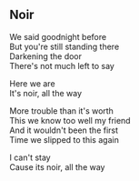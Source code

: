 ## Noir

We said goodnight before  
But you're still standing there  
Darkening the door  
There's not much left to say  

Here we are  
It's noir, all the way  

More trouble than it's worth  
This we know too well my friend  
And it wouldn't been the first  
Time we slipped to this again  

I can't stay  
Cause its noir, all the way  
